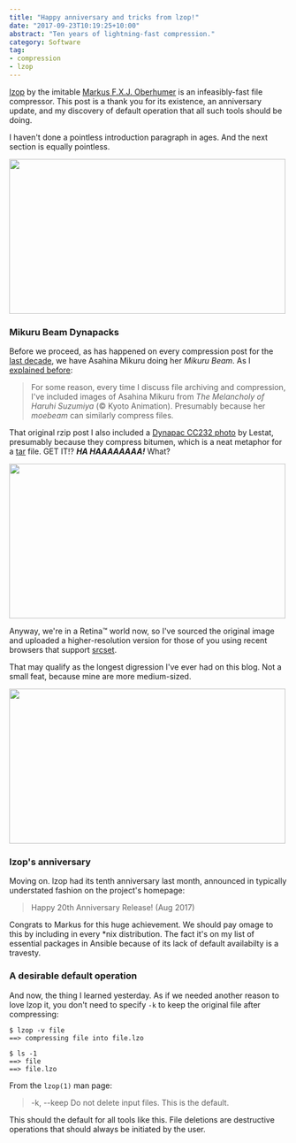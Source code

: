 ```yaml
---
title: "Happy anniversary and tricks from lzop!"
date: "2017-09-23T10:19:25+10:00"
abstract: "Ten years of lightning-fast compression."
category: Software
tag:
- compression
- lzop
---
```

[lzop] by the imitable [Markus F.X.J. Oberhumer] is an infeasibly-fast file compressor. This post is a thank you for its existence, an anniversary update, and my discovery of default operation that all such tools should be doing.

I haven't done a pointless introduction paragraph in ages. And the next section is equally pointless.

<p><img src="https://rubenerd.com/files/2013/anime.mikurubeam2013@1x.jpg" srcset="https://rubenerd.com/files/2013/anime.mikurubeam2013@1x.jpg 1x, https://rubenerd.com/files/2013/anime.mikurubeam2013.jpg 2x" alt="" style="width:500px; height:280px;" /></p>


### Mikuru Beam Dynapacks

Before we proceed, as has happened on every compression post for the [last decade], we have Asahina Mikuru doing her *Mikuru Beam*. As I [explained before]: 

> For some reason, every time I discuss file archiving and compression, I've included images of Asahina Mikuru from *The Melancholy of Haruhi Suzumiya* (© Kyoto Animation). Presumably because her *moebeam* can similarly compress files.

That original rzip post I also included a [Dynapac CC232 photo] by Lestat, presumably because they compress bitumen, which is a neat metaphor for a [tar] file. GET IT!? ***HA HAAAAAAAA!*** What?

<p><img src="https://rubenerd.com/files/2013/anime.mikuruworried2013@1x.jpg" srcset="https://rubenerd.com/files/2013/anime.mikuruworried2013@1x.jpg 1x, https://rubenerd.com/files/2013/anime.mikuruworried2013.jpg 2x" alt="" style="width:500px; height:280px;" /></p>

Anyway, we're in a Retina&trade; world now, so I've sourced the original image and uploaded a higher-resolution version for those of you using recent browsers that support [srcset].

That may qualify as the longest digression I've ever had on this blog. Not a small feat, because mine are more medium-sized.

<p><img src="https://rubenerd.com/files/2017/dynapac@1x.jpg" srcset="https://rubenerd.com/files/2017/dynapac@1x.jpg 1x, https://rubenerd.com/files/2017/dynapac@2x.jpg 2x" alt="" style="width:500px; height:280px;" /></p>


### lzop's anniversary

Moving on. lzop had its tenth anniversary last month, announced in typically understated fashion on the project's homepage:

> Happy 20th Anniversary Release! (Aug 2017)

Congrats to Markus for this huge achievement. We should pay omage to this by including in every *nix distribution. The fact it's on my list of essential packages in Ansible because of its lack of default availabilty is a travesty.


### A desirable default operation

And now, the thing I learned yesterday. As if we needed another reason to love lzop it, you don't need to specify `-k` to keep the original file after compressing:

    $ lzop -v file
    ==> compressing file into file.lzo
    
    $ ls -1
    ==> file
    ==> file.lzo

From the `lzop(1)` man page:

> -k, --keep
           Do not delete input files. This is the default.

This should the default for all tools like this. File deletions are destructive operations that should always be initiated by the user.


[lzop]: http://www.lzop.org
[last decade]: https://rubenerd.com/rzip-is-absolutely-incredible/
[explained before]: https://rubenerd.com/using-xz-with-newsyslog/
[Markus F.X.J. Oberhumer]: http://www.oberhumer.com/
[Dynapac CC232 photo]: https://commons.wikimedia.org/wiki/File:Dynapac_CC232.JPG
[srcset]: http://www.w3.org/TR/html-srcset/
[tar]: https://www.freebsd.org/cgi/man.cgi?query=tar&apropos=0&sektion=0&manpath=FreeBSD+11.1-RELEASE+and+Ports&arch=default&format=html

